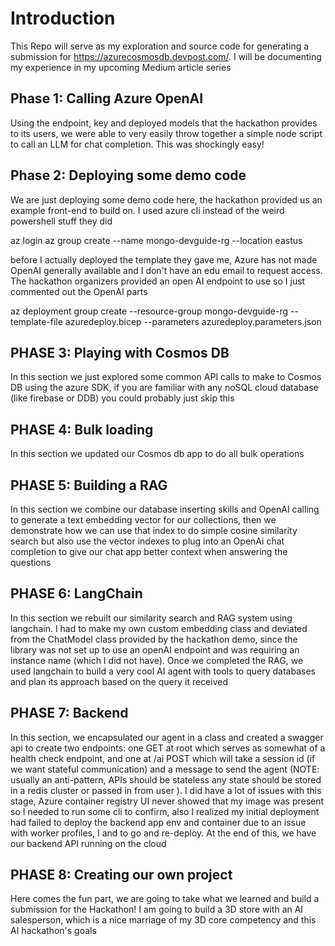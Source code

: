 # Introduction
This Repo will serve as my exploration and source code for generating a submission for https://azurecosmosdb.devpost.com/. I will be documenting my experience in my upcoming Medium article series

## Phase 1: Calling Azure OpenAI
Using the endpoint, key and deployed models that the hackathon provides to its users, we were able to very easily throw together a simple node script to call an LLM for chat completion. This was shockingly easy!


## Phase 2: Deploying some demo code
We are just deploying some demo code here, the hackathon provided us an example front-end to build on. I used azure cli instead of the weird powershell stuff they did

az login
az group create --name mongo-devguide-rg --location eastus

before I actually deployed the template they gave me, Azure has not made OpenAI generally available and I don't have an edu email to request access. The hackathon organizers provided an open AI endpoint to use so I just commented out the OpenAI parts

az deployment group create --resource-group mongo-devguide-rg --template-file azuredeploy.bicep --parameters azuredeploy.parameters.json

## PHASE 3: Playing with Cosmos DB
In this section we just explored some common API calls to make to Cosmos DB using the azure SDK, if you are familiar with any noSQL cloud database (like firebase or DDB) you could probably just skip this


## PHASE 4: Bulk loading
In this section we updated our Cosmos db app to do all bulk operations


## PHASE 5: Building a RAG
In this section we combine our database inserting skills and OpenAI calling to generate a text embedding vector for our collections, then we demonstrate how we can use that index to do simple cosine similarity search but also use the vector indexes to plug into an OpenAi chat completion to give our chat app better context when answering the questions


## PHASE 6: LangChain
In this section we rebuilt our similarity search and RAG system using langchain. I had to make my own custom embedding class and deviated from the ChatModel class provided by the hackathon demo, since the library was not set up to use an openAI endpoint and was requiring an instance name (which I did not have). Once we completed the RAG, we used langchain to build a very cool AI agent with tools to query databases and plan its approach based on the query it received


## PHASE 7: Backend
In this section, we encapsulated our agent in a class and created a swagger api to create two endpoints: one GET at root which serves as somewhat of a health check endpoint, and one at /ai POST which will take a session id (if we want stateful communication) and a message to send the agent (NOTE: usually an anti-pattern, APIs should be stateless any state should be stored in a redis cluster or passed in from user ). I did have a lot of issues with this stage, Azure container registry UI never showed that my image was present so I needed to run some cli to confirm, also I realized my initial deployment had failed to deploy the backend app env and container due to an issue with worker profiles, I and to go and re-deploy. At the end of this, we have our backend API running on the cloud

## PHASE 8: Creating our own project
Here comes the fun part, we are going to take what we learned and build a submission for the Hackathon! I am going to build a 3D store with an AI salesperson, which is a nice marriage of my 3D core competency and this AI hackathon's goals
